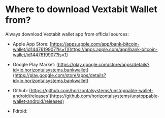 # Where to download Vextabit Wallet from?

Always download Vextabit wallet app from official sources:

- Apple App Store: [https://apps.apple.com/app/bank-bitcoin-wallet/id1447619907?ls=1](https://apps.apple.com/app/bank-bitcoin-wallet/id1447619907?ls=1)

- Google Play Market: [https://play.google.com/store/apps/details?id=io.horizontalsystems.bankwallet](https://play.google.com/store/apps/details?id=io.horizontalsystems.bankwallet)

- Github: [https://github.com/horizontalsystems/unstoppable-wallet-android/releases](https://github.com/horizontalsystems/unstoppable-wallet-android/releases)

- Fdroid:

